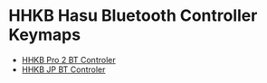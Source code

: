 # HHKB Hasu Bluetooth Controller Keymaps

* [HHKB Pro 2 BT Controler](http://www.tmk-kbd.com/tmk_keyboard/editor/unimap/?hhkb_rn42)
* [HHKB JP BT Controler](http://www.tmk-kbd.com/tmk_keyboard/editor/unimap/?hhkb_jp_rn42)
